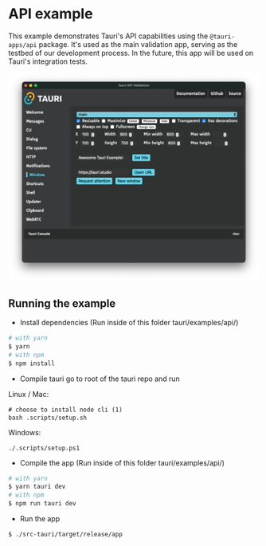 # API example
This example demonstrates Tauri's API capabilities using the `@tauri-apps/api` package. It's used as the main validation app, serving as the testbed of our development process.
In the future, this app will be used on Tauri's integration tests.

![App screenshot](./screenshot.png?raw=true)

## Running the example
- Install dependencies (Run inside of this folder tauri/examples/api/)
```bash
# with yarn
$ yarn
# with npm
$ npm install
```

- Compile tauri
go to root of the tauri repo and run

Linux / Mac:
```
# choose to install node cli (1)
bash .scripts/setup.sh
```

Windows:
```
./.scripts/setup.ps1
```

- Compile the app (Run inside of this folder tauri/examples/api/)
```bash
# with yarn
$ yarn tauri dev
# with npm
$ npm run tauri dev
```

- Run the app
```bash
$ ./src-tauri/target/release/app
```
